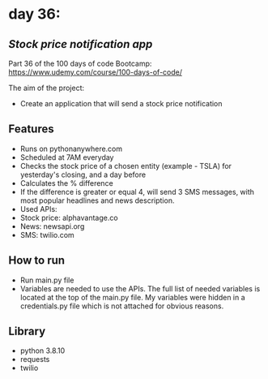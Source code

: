 # day 36:
## _Stock price notification app_

Part 36 of the 100 days of code Bootcamp:
https://www.udemy.com/course/100-days-of-code/

The aim of the project:
- Create an application that will send a stock price notification

## Features

- Runs on pythonanywhere.com
- Scheduled at 7AM everyday
- Checks the stock price of a chosen entity (example - TSLA) for yesterday's closing, and a day before
- Calculates the % difference
- If the difference is greater or equal 4, will send 3 SMS messages, with most popular headlines and news description.
- Used APIs:
- Stock price: alphavantage.co
- News: newsapi.org
- SMS: twilio.com

## How to run

 - Run main.py file
 - Variables are needed to use the APIs. The full list of needed variables is located at the top of the 
main.py file. My variables were hidden in a credentials.py file which is not attached for obvious reasons.
## Library

- python 3.8.10
- requests
- twilio